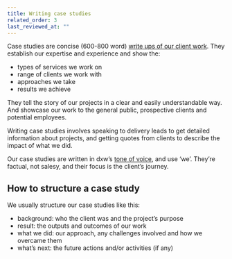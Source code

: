 ```yaml
---
title: Writing case studies
related_order: 3
last_reviewed_at: ""
---
```


Case studies are concise (600-800 word) [write ups of our client work](https://www.dxw.com/case-studies/). They establish our expertise and experience and show the:

* types of services we work on
* range of clients we work with
* approaches we take
* results we achieve

They tell the story of our projects in a clear and easily understandable way. And showcase our work to the general public, prospective clients and potential employees.

Writing case studies involves speaking to delivery leads to get detailed information about projects, and getting quotes from clients to describe the impact of what we did.

Our case studies are written in dxw’s [tone of voice](/staff-handbook/talking-about-what-we-do/tone-of-voice/), and use ‘we’. They’re factual, not salesy, and their focus is the client’s journey.

## How to structure a case study

We usually structure our case studies like this:

* background: who the client was and the project’s purpose
* result: the outputs and outcomes of our work
* what we did: our approach, any challenges involved and how we overcame them
* what’s next: the future actions and/or activities (if any)
